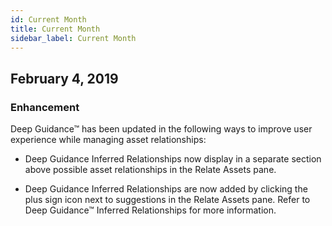 ```yaml
---
id: Current Month
title: Current Month
sidebar_label: Current Month
---
```

## February 4, 2019
### Enhancement
Deep Guidance™ has been updated in the following ways to improve user experience while managing asset relationships:

* Deep Guidance Inferred Relationships now display in a separate section above possible asset relationships in the Relate Assets pane.

* Deep Guidance Inferred Relationships are now added by clicking the plus sign icon next to suggestions in the Relate Assets pane. Refer to Deep Guidance™ Inferred Relationships for more information.